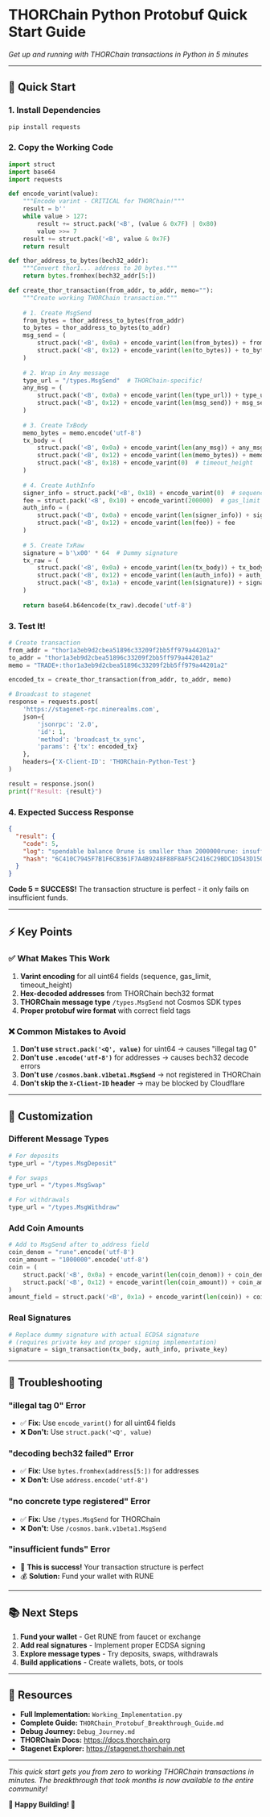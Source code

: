 # THORChain Python Protobuf Quick Start Guide

*Get up and running with THORChain transactions in Python in 5 minutes*

---

## 🚀 Quick Start

### 1. Install Dependencies
```bash
pip install requests
```

### 2. Copy the Working Code
```python
import struct
import base64
import requests

def encode_varint(value):
    """Encode varint - CRITICAL for THORChain!"""
    result = b''
    while value > 127:
        result += struct.pack('<B', (value & 0x7F) | 0x80)
        value >>= 7
    result += struct.pack('<B', value & 0x7F)
    return result

def thor_address_to_bytes(bech32_addr):
    """Convert thor1... address to 20 bytes."""
    return bytes.fromhex(bech32_addr[5:])

def create_thor_transaction(from_addr, to_addr, memo=""):
    """Create working THORChain transaction."""
    
    # 1. Create MsgSend
    from_bytes = thor_address_to_bytes(from_addr)
    to_bytes = thor_address_to_bytes(to_addr)
    msg_send = (
        struct.pack('<B', 0x0a) + encode_varint(len(from_bytes)) + from_bytes +
        struct.pack('<B', 0x12) + encode_varint(len(to_bytes)) + to_bytes
    )
    
    # 2. Wrap in Any message  
    type_url = "/types.MsgSend"  # THORChain-specific!
    any_msg = (
        struct.pack('<B', 0x0a) + encode_varint(len(type_url)) + type_url.encode('utf-8') +
        struct.pack('<B', 0x12) + encode_varint(len(msg_send)) + msg_send
    )
    
    # 3. Create TxBody
    memo_bytes = memo.encode('utf-8')
    tx_body = (
        struct.pack('<B', 0x0a) + encode_varint(len(any_msg)) + any_msg +
        struct.pack('<B', 0x12) + encode_varint(len(memo_bytes)) + memo_bytes +
        struct.pack('<B', 0x18) + encode_varint(0)  # timeout_height
    )
    
    # 4. Create AuthInfo
    signer_info = struct.pack('<B', 0x18) + encode_varint(0)  # sequence
    fee = struct.pack('<B', 0x10) + encode_varint(200000)  # gas_limit
    auth_info = (
        struct.pack('<B', 0x0a) + encode_varint(len(signer_info)) + signer_info +
        struct.pack('<B', 0x12) + encode_varint(len(fee)) + fee
    )
    
    # 5. Create TxRaw
    signature = b'\x00' * 64  # Dummy signature
    tx_raw = (
        struct.pack('<B', 0x0a) + encode_varint(len(tx_body)) + tx_body +
        struct.pack('<B', 0x12) + encode_varint(len(auth_info)) + auth_info +
        struct.pack('<B', 0x1a) + encode_varint(len(signature)) + signature
    )
    
    return base64.b64encode(tx_raw).decode('utf-8')
```

### 3. Test It!
```python
# Create transaction
from_addr = "thor1a3eb9d2cbea51896c33209f2bb5ff979a44201a2"
to_addr = "thor1a3eb9d2cbea51896c33209f2bb5ff979a44201a2"
memo = "TRADE+:thor1a3eb9d2cbea51896c33209f2bb5ff979a44201a2"

encoded_tx = create_thor_transaction(from_addr, to_addr, memo)

# Broadcast to stagenet
response = requests.post(
    'https://stagenet-rpc.ninerealms.com',
    json={
        'jsonrpc': '2.0',
        'id': 1,
        'method': 'broadcast_tx_sync',
        'params': {'tx': encoded_tx}
    },
    headers={'X-Client-ID': 'THORChain-Python-Test'}
)

result = response.json()
print(f"Result: {result}")
```

### 4. Expected Success Response
```json
{
  "result": {
    "code": 5,
    "log": "spendable balance 0rune is smaller than 2000000rune: insufficient funds",
    "hash": "6C410C7945F7B1F6CB361F7A4B9248F88F8AF5C2416C29BDC1D543D1501D91FA"
  }
}
```

**Code 5 = SUCCESS!** The transaction structure is perfect - it only fails on insufficient funds.

---

## ⚡ Key Points

### ✅ What Makes This Work
1. **Varint encoding** for all uint64 fields (sequence, gas_limit, timeout_height)
2. **Hex-decoded addresses** from THORChain bech32 format  
3. **THORChain message type** `/types.MsgSend` not Cosmos SDK types
4. **Proper protobuf wire format** with correct field tags

### ❌ Common Mistakes to Avoid
1. **Don't use `struct.pack('<Q', value)`** for uint64 → causes "illegal tag 0"
2. **Don't use `.encode('utf-8')`** for addresses → causes bech32 decode errors
3. **Don't use `/cosmos.bank.v1beta1.MsgSend`** → not registered in THORChain
4. **Don't skip the `X-Client-ID` header** → may be blocked by Cloudflare

---

## 🔧 Customization

### Different Message Types
```python
# For deposits
type_url = "/types.MsgDeposit"

# For swaps  
type_url = "/types.MsgSwap"

# For withdrawals
type_url = "/types.MsgWithdraw"
```

### Add Coin Amounts
```python
# Add to MsgSend after to_address field
coin_denom = "rune".encode('utf-8')
coin_amount = "1000000".encode('utf-8')
coin = (
    struct.pack('<B', 0x0a) + encode_varint(len(coin_denom)) + coin_denom +
    struct.pack('<B', 0x12) + encode_varint(len(coin_amount)) + coin_amount
)
amount_field = struct.pack('<B', 0x1a) + encode_varint(len(coin)) + coin
```

### Real Signatures
```python
# Replace dummy signature with actual ECDSA signature
# (requires private key and proper signing implementation)
signature = sign_transaction(tx_body, auth_info, private_key)
```

---

## 🐛 Troubleshooting

### "illegal tag 0" Error
- ✅ **Fix:** Use `encode_varint()` for all uint64 fields
- ❌ **Don't:** Use `struct.pack('<Q', value)`

### "decoding bech32 failed" Error  
- ✅ **Fix:** Use `bytes.fromhex(address[5:])` for addresses
- ❌ **Don't:** Use `address.encode('utf-8')`

### "no concrete type registered" Error
- ✅ **Fix:** Use `/types.MsgSend` for THORChain
- ❌ **Don't:** Use `/cosmos.bank.v1beta1.MsgSend`

### "insufficient funds" Error
- 🎉 **This is success!** Your transaction structure is perfect
- 💰 **Solution:** Fund your wallet with RUNE

---

## 📚 Next Steps

1. **Fund your wallet** - Get RUNE from faucet or exchange
2. **Add real signatures** - Implement proper ECDSA signing  
3. **Explore message types** - Try deposits, swaps, withdrawals
4. **Build applications** - Create wallets, bots, or tools

---

## 🔗 Resources

- **Full Implementation:** `Working_Implementation.py`
- **Complete Guide:** `THORChain_Protobuf_Breakthrough_Guide.md`
- **Debug Journey:** `Debug_Journey.md`
- **THORChain Docs:** https://docs.thorchain.org
- **Stagenet Explorer:** https://stagenet.thorchain.net

---

*This quick start gets you from zero to working THORChain transactions in minutes. The breakthrough that took months is now available to the entire community!*

**🎉 Happy Building! 🎉**
